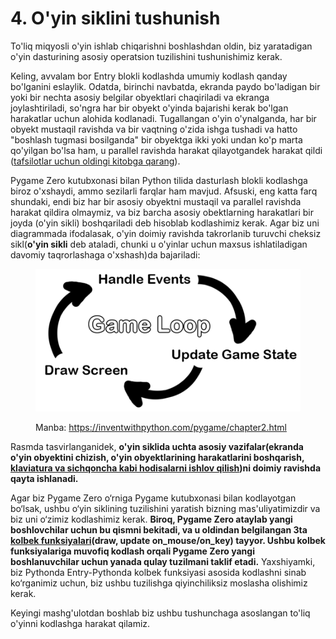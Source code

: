 # 4. O'yin siklini tushunish

To'liq miqyosli o'yin ishlab chiqarishni boshlashdan oldin, biz yaratadigan o'yin dasturining asosiy operatsion tuzilishini tushunishimiz kerak.

Keling, avvalam bor Entry blokli kodlashda umumiy kodlash qanday bo'lganini eslaylik. Odatda, birinchi navbatda, ekranda paydo bo'ladigan bir yoki bir nechta asosiy belgilar obyektlari chaqiriladi va ekranga joylashtiriladi, so'ngra har bir obyekt o'yinda bajarishi kerak bo'lgan harakatlar uchun alohida kodlanadi. Tugallangan o'yin o'ynalganda, har bir obyekt mustaqil ravishda va bir vaqtning o'zida ishga tushadi va hatto "boshlash tugmasi bosilganda" bir obyektga ikki yoki undan ko'p marta qo'yilgan bo'lsa ham, u parallel ravishda harakat qilayotgandek harakat qildi ([tafsilotlar uchun oldingi kitobga qarang](https://roboticsware.gitbook.io/entry-python/dasturlash_paradigma/ketma_ketlik-parallel)).

Pygame Zero kutubxonasi bilan Python tilida dasturlash blokli kodlashga biroz o'xshaydi, ammo sezilarli farqlar ham mavjud. Afsuski, eng katta farq shundaki, endi biz har bir asosiy obyektni mustaqil va parallel ravishda harakat qildira olmaymiz, va biz barcha asosiy obektlarning harakatlari bir joyda (o'yin sikli) boshqariladi deb hisoblab kodlashimiz kerak. Agar biz uni diagrammada ifodalasak, o'yin doimiy ravishda takrorlanib turuvchi cheksiz sikl(**o'yin sikli** deb ataladi, chunki u o'yinlar uchun maxsus ishlatiladigan davomiy taqrorlashaga o'xshash)da bajariladi:

<figure><img src=".gitbook/assets/image (17).png" alt=""><figcaption><p>Manba: <a href="https://inventwithpython.com/pygame/chapter2.html">https://inventwithpython.com/pygame/chapter2.html</a></p></figcaption></figure>

Rasmda tasvirlanganidek, **o'yin siklida uchta asosiy vazifalar(ekranda o'yin obyektini chizish, o'yin obyektlarining harakatlarini boshqarish,** [**klaviatura va sichqoncha kabi hodisalarni ishlov qilish**](https://roboticsware.gitbook.io/entry-python/dasturlash_paradigma/event-driven)**)ni doimiy ravishda qayta ishlanadi.**&#x20;

Agar biz Pygame Zero o‘rniga Pygame kutubxonasi bilan kodlayotgan bo‘lsak, ushbu o‘yin siklining tuzilishini yaratish bizning mas'uliyatimizdir va biz uni o‘zimiz kodlashimiz kerak. **Biroq, Pygame Zero ataylab yangi boshlovchilar uchun bu qismni bekitadi, va u oldindan belgilangan 3ta** [**kolbek funksiyalari**](https://roboticsware.gitbook.io/entry-python/boshlash/hello_world#kolbek-callback-funksiyasi-nima)**(draw, update on\_mouse/on\_key) tayyor. Ushbu kolbek funksiyalariga muvofiq kodlash orqali Pygame Zero yangi boshlanuvchilar uchun yanada qulay tuzilmani taklif etadi.** Yaxshiyamki, biz Pythonda Entry-Pythonda kolbek funksiyasi asosida kodlashni sinab ko‘rganimiz uchun, biz ushbu tuzilishga qiyinchiliksiz moslasha olishimiz kerak.

Keyingi mashg'ulotdan boshlab biz ushbu tushunchaga asoslangan to'liq o'yinni kodlashga harakat qilamiz.
